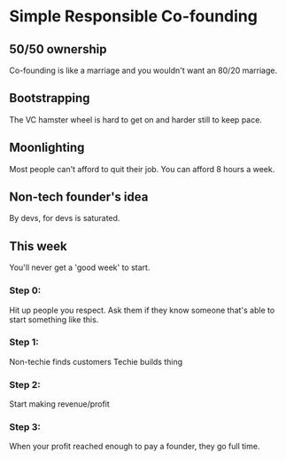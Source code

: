 # Simple Responsible Co-founding

## 50/50 ownership 
Co-founding is like a marriage and you wouldn't want an 80/20 marriage.
## Bootstrapping
The VC hamster wheel is hard to get on and harder still to keep pace.
## Moonlighting
Most people can't afford to quit their job.  You can afford 8 hours a week.
## Non-tech founder's idea
By devs, for devs is saturated.
## This week
You'll never get a 'good week' to start.

### Step 0:
Hit up people you respect.  Ask them if they know someone that's able to start something like this.

### Step 1: 
Non-techie finds customers
Techie builds thing

### Step 2:
Start making revenue/profit

### Step 3:
When your profit reached enough to pay a founder, they go full time.


